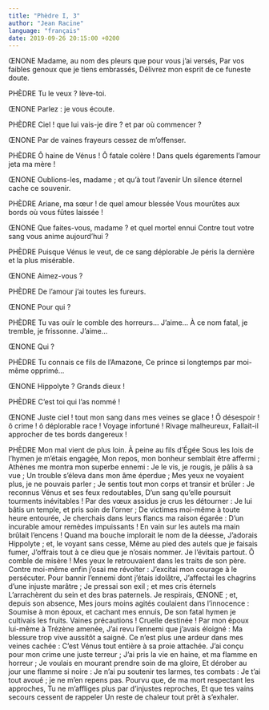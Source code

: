 ```yaml
---
title: "Phèdre I, 3"
author: "Jean Racine"
language: "français"
date: 2019-09-26 20:15:00 +0200
---
```

ŒNONE
Madame, au nom des pleurs que pour vous j’ai versés,
Par vos faibles genoux que je tiens embrassés,
Délivrez mon esprit de ce funeste doute.

PHÈDRE
Tu le veux ? lève-toi.

ŒNONE
Parlez : je vous écoute.

PHÈDRE
Ciel ! que lui vais-je dire ? et par où commencer ?

ŒNONE
Par de vaines frayeurs cessez de m’offenser.

PHÈDRE
Ô haine de Vénus ! Ô fatale colère !
Dans quels égarements l’amour jeta ma mère !

ŒNONE
Oublions-les, madame ; et qu’à tout l’avenir
Un silence éternel cache ce souvenir.

PHÈDRE
Ariane, ma sœur ! de quel amour blessée
Vous mourûtes aux bords où vous fûtes laissée !

ŒNONE
Que faites-vous, madame ? et quel mortel ennui
Contre tout votre sang vous anime aujourd’hui ?

PHÈDRE
Puisque Vénus le veut, de ce sang déplorable
Je péris la dernière et la plus misérable.

ŒNONE
Aimez-vous ?

PHÈDRE
De l’amour j’ai toutes les fureurs.

ŒNONE
Pour qui ?

PHÈDRE
Tu vas ouïr le comble des horreurs…
J’aime… À ce nom fatal, je tremble, je frissonne.
J’aime…

ŒNONE
Qui ?

PHÈDRE
Tu connais ce fils de l’Amazone,
Ce prince si longtemps par moi-même opprimé…

ŒNONE
Hippolyte ? Grands dieux !

PHÈDRE
C’est toi qui l’as nommé !

ŒNONE
Juste ciel ! tout mon sang dans mes veines se glace !
Ô désespoir ! ô crime ! ô déplorable race !
Voyage infortuné ! Rivage malheureux,
Fallait-il approcher de tes bords dangereux !

PHÈDRE
Mon mal vient de plus loin. À peine au fils d’Égée
Sous les lois de l’hymen je m’étais engagée,
Mon repos, mon bonheur semblait être affermi ;
Athènes me montra mon superbe ennemi :
Je le vis, je rougis, je pâlis à sa vue ;
Un trouble s’éleva dans mon âme éperdue ;
Mes yeux ne voyaient plus, je ne pouvais parler ;
Je sentis tout mon corps et transir et brûler :
Je reconnus Vénus et ses feux redoutables,
D’un sang qu’elle poursuit tourments inévitables !
Par des vœux assidus je crus les détourner :
Je lui bâtis un temple, et pris soin de l’orner ;
De victimes moi-même à toute heure entourée,
Je cherchais dans leurs flancs ma raison égarée :
D’un incurable amour remèdes impuissants !
En vain sur les autels ma main brûlait l’encens !
Quand ma bouche implorait le nom de la déesse,
J’adorais Hippolyte ; et, le voyant sans cesse,
Même au pied des autels que je faisais fumer,
J’offrais tout à ce dieu que je n’osais nommer.
Je l’évitais partout. Ô comble de misère !
Mes yeux le retrouvaient dans les traits de son père.
Contre moi-même enfin j’osai me révolter :
J’excitai mon courage à le persécuter.
Pour bannir l’ennemi dont j’étais idolâtre,
J’affectai les chagrins d’une injuste marâtre ;
Je pressai son exil ; et mes cris éternels
L’arrachèrent du sein et des bras paternels.
Je respirais, ŒNONE ; et, depuis son absence,
Mes jours moins agités coulaient dans l’innocence :
Soumise à mon époux, et cachant mes ennuis,
De son fatal hymen je cultivais les fruits.
Vaines précautions ! Cruelle destinée !
Par mon époux lui-même à Trézène amenée,
J’ai revu l’ennemi que j’avais éloigné :
Ma blessure trop vive aussitôt a saigné.
Ce n’est plus une ardeur dans mes veines cachée :
C’est Vénus tout entière à sa proie attachée.
J’ai conçu pour mon crime une juste terreur ;
J’ai pris la vie en haine, et ma flamme en horreur ;
Je voulais en mourant prendre soin de ma gloire,
Et dérober au jour une flamme si noire :
Je n’ai pu soutenir tes larmes, tes combats :
Je t’ai tout avoué ; je ne m’en repens pas.
Pourvu que, de ma mort respectant les approches,
Tu ne m’affliges plus par d’injustes reproches,
Et que tes vains secours cessent de rappeler
Un reste de chaleur tout prêt à s’exhaler.
